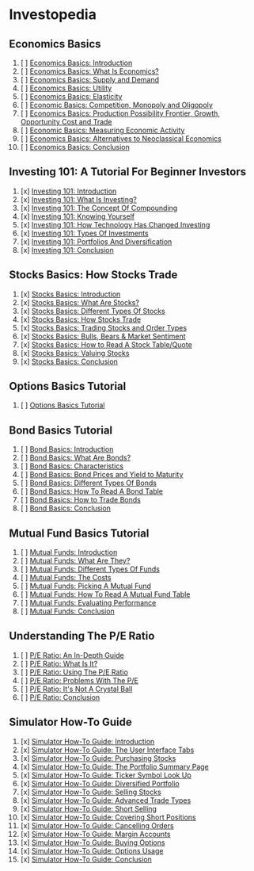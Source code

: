 # Investopedia

## Economics Basics

1. [ ] [Economics Basics: Introduction](https://www.investopedia.com/university/economics/)
1. [ ] [Economics Basics: What Is Economics?](https://www.investopedia.com/university/economics/economics1.asp)
1. [ ] [Economics Basics: Supply and Demand](https://www.investopedia.com/university/economics/economics3.asp)
1. [ ] [Economics Basics: Utility](https://www.investopedia.com/university/economics/economics5.asp)
1. [ ] [Economics Basics: Elasticity](https://www.investopedia.com/university/economics/economics4.asp)
1. [ ] [Economic Basics: Competition, Monopoly and Oligopoly](https://www.investopedia.com/university/economics/competition.asp)
1. [ ] [Economics Basics: Production Possibility Frontier, Growth, Opportunity Cost and Trade](https://www.investopedia.com/university/economics/economics2.asp)
1. [ ] [Economic Basics: Measuring Economic Activity](https://www.investopedia.com/university/economics/economic-basics-measuring-economic-activity.asp)
1. [ ] [Economics Basics: Alternatives to Neoclassical Economics](https://www.investopedia.com/university/economics/economics-basics-alternatives-neoclassical-economics.asp)
1. [ ] [Economics Basics: Conclusion](https://www.investopedia.com/university/economics/economics7.asp)

## Investing 101: A Tutorial For Beginner Investors

1. [x] [Investing 101: Introduction](https://www.investopedia.com/university/beginner/)
1. [x] [Investing 101: What Is Investing?](https://www.investopedia.com/university/beginner/beginner1.asp)
1. [x] [Investing 101: The Concept Of Compounding](https://www.investopedia.com/university/beginner/beginner2.asp)
1. [x] [Investing 101: Knowing Yourself](https://www.investopedia.com/university/beginner/beginner3.asp)
1. [x] [Investing 101: How Technology Has Changed Investing](https://www.investopedia.com/university/beginner/how-technology-has-changed-investing.asp)
1. [x] [Investing 101: Types Of Investments](https://www.investopedia.com/university/beginner/beginner5.asp)
1. [x] [Investing 101: Portfolios And Diversification](https://www.investopedia.com/university/beginner/beginner6.asp)
1. [x] [Investing 101: Conclusion](https://www.investopedia.com/university/beginner/beginner7.asp)

## Stocks Basics: How Stocks Trade

1. [x] [Stocks Basics: Introduction](https://www.investopedia.com/university/stocks/)
1. [x] [Stocks Basics: What Are Stocks?](https://www.investopedia.com/university/stocks/stocks1.asp)
1. [x] [Stocks Basics: Different Types Of Stocks](https://www.investopedia.com/university/stocks/stocks2.asp)
1. [x] [Stocks Basics: How Stocks Trade](https://www.udacity.com/course/ios-networking-with-swift--ud421)
1. [x] [Stocks Basics: Trading Stocks and Order Types](https://www.investopedia.com/university/stocks/stocks4.asp)
1. [x] [Stocks Basics: Bulls, Bears & Market Sentiment](https://www.investopedia.com/university/stocks/stocks5.asp)
1. [x] [Stocks Basics: How to Read A Stock Table/Quote](https://www.investopedia.com/university/stocks/stocks6.asp)
1. [x] [Stocks Basics: Valuing Stocks](https://www.investopedia.com/university/stocks/stocks7.asp)
1. [x] [Stocks Basics: Conclusion](https://www.investopedia.com/university/stocks/stocks8.asp)

## Options Basics Tutorial

1. [ ] [Options Basics Tutorial](https://www.investopedia.com/options-basics-tutorial-4583012)

## Bond Basics Tutorial

1. [ ] [Bond Basics: Introduction](https://www.investopedia.com/university/bonds/)
1. [ ] [Bond Basics: What Are Bonds?](https://www.investopedia.com/university/bonds/bonds1.asp)
1. [ ] [Bond Basics: Characteristics](https://www.investopedia.com/university/bonds/bonds2.asp)
1. [ ] [Bond Basics: Bond Prices and Yield to Maturity](https://www.investopedia.com/university/bonds/bonds3.asp)
1. [ ] [Bond Basics: Different Types Of Bonds](https://www.investopedia.com/university/bonds/bonds4.asp)
1. [ ] [Bond Basics: How To Read A Bond Table](https://www.investopedia.com/university/bonds/bonds5.asp)
1. [ ] [Bond Basics: How to Trade Bonds](https://www.investopedia.com/university/bonds/bonds6.asp)
1. [ ] [Bond Basics: Conclusion](https://www.investopedia.com/university/bonds/bonds7.asp)

## Mutual Fund Basics Tutorial

1. [ ] [Mutual Funds: Introduction](https://www.investopedia.com/university/mutualfunds/)
1. [ ] [Mutual Funds: What Are They?](https://www.investopedia.com/university/mutualfunds/mutualfunds.asp)
1. [ ] [Mutual Funds: Different Types Of Funds](https://www.investopedia.com/university/mutualfunds/mutualfunds1.asp)
1. [ ] [Mutual Funds: The Costs](https://www.investopedia.com/university/mutualfunds/mutualfunds2.asp)
1. [ ] [Mutual Funds: Picking A Mutual Fund](https://www.investopedia.com/university/mutualfunds/mutualfunds3.asp)
1. [ ] [Mutual Funds: How To Read A Mutual Fund Table](https://www.investopedia.com/university/mutualfunds/mutualfunds4.asp)
1. [ ] [Mutual Funds: Evaluating Performance](https://www.investopedia.com/university/mutualfunds/mutualfunds5.asp)
1. [ ] [Mutual Funds: Conclusion](https://www.investopedia.com/university/mutualfunds/mutualfunds6.asp)

## Understanding The P/E Ratio

1. [ ] [P/E Ratio: An In-Depth Guide](https://www.investopedia.com/university/peratio/)
1. [ ] [P/E Ratio: What Is It?](https://www.investopedia.com/university/peratio/peratio1.asp)
1. [ ] [P/E Ratio: Using The P/E Ratio](https://www.investopedia.com/university/peratio/peratio2.asp)
1. [ ] [P/E Ratio: Problems With The P/E](https://www.investopedia.com/university/peratio/peratio3.asp)
1. [ ] [P/E Ratio: It's Not A Crystal Ball](https://www.investopedia.com/university/peratio/peratio4.asp)
1. [ ] [P/E Ratio: Conclusion](https://www.investopedia.com/university/peratio/peratio5.asp)

## Simulator How-To Guide

1. [x] [Simulator How-To Guide: Introduction](https://www.investopedia.com/university/simulator/)
1. [x] [Simulator How-To Guide: The User Interface Tabs](https://www.investopedia.com/university/simulator/user-interface-tabs.asp)
1. [x] [Simulator How-To Guide: Purchasing Stocks](https://www.investopedia.com/university/simulator/market-buy-order.asp)
1. [x] [Simulator How-To Guide: The Portfolio Summary Page](https://www.investopedia.com/university/simulator/portfolio-summary.asp)
1. [x] [Simulator How-To Guide: Ticker Symbol Look Up](https://www.investopedia.com/university/simulator/symbol-look-up.asp)
1. [x] [Simulator How-To Guide: Diversified Portfolio](https://www.investopedia.com/university/simulator/diversified-portfolio.asp)
1. [x] [Simulator How-To Guide: Selling Stocks](https://www.investopedia.com/university/simulator/selling-stocks.asp)
1. [x] [Simulator How-To Guide: Advanced Trade Types](https://www.investopedia.com/university/simulator/advanced-trade-types.asp)
1. [x] [Simulator How-To Guide: Short Selling](https://www.investopedia.com/university/simulator/short-selling.asp)
1. [x] [Simulator How-To Guide: Covering Short Positions](https://www.investopedia.com/university/simulator/covering-short-selling.asp)
1. [x] [Simulator How-To Guide: Cancelling Orders](https://www.investopedia.com/university/simulator/cancelling-orders.asp)
1. [x] [Simulator How-To Guide: Margin Accounts](https://www.investopedia.com/university/simulator/margin-account.asp)
1. [x] [Simulator How-To Guide: Buying Options](https://www.investopedia.com/university/simulator/options-buy.asp)
1. [x] [Simulator How-To Guide: Options Usage](https://www.investopedia.com/university/simulator/options-usage.asp)
1. [x] [Simulator How-To Guide: Conclusion](https://www.investopedia.com/university/simulator/conclusion.asp)
